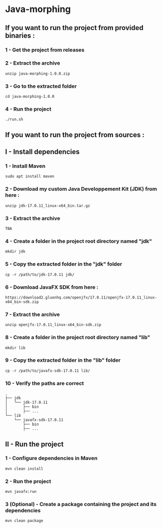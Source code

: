 # Java-morphing

## If you want to run the project from provided binaries :
### 1 - Get the project from releases
### 2 - Extract the archive
    unzip java-morphing-1.0.0.zip
### 3 - Go to the extracted folder
    cd java-morphing-1.0.0
### 4 - Run the project
    ./run.sh

## If you want to run the project from sources :
## I - Install dependencies
### 1 - Install Maven
    sudo apt install maven
### 2 - Download my custom Java Developpement Kit (JDK) from here :
    unzip jdk-17.0.11_linux-x64_bin.tar.gz
### 3 - Extract the archive
    TBA
### 4 - Create a folder in the project root directory named "jdk"
    mkdir jdk
### 5 - Copy the extracted folder in the "jdk" folder
    cp -r /path/to/jdk-17.0.11 jdk/
### 6 - Download JavaFX SDK from here :
    https://download2.gluonhq.com/openjfx/17.0.11/openjfx-17.0.11_linux-x64_bin-sdk.zip
### 7 - Extract the archive
    unzip openjfx-17.0.11_linux-x64_bin-sdk.zip
### 8 - Create a folder in the project root directory named "lib"
    mkdir lib
### 9 - Copy the extracted folder in the "lib" folder
    cp -r /path/to/javafx-sdk-17.0.11 lib/
### 10 - Verify the paths are correct
    .
    ├── jdk
    │   └── jdk-17.0.11
    │       ├── bin
    │       ├── ...
    └── lib
        └── javafx-sdk-17.0.11
            ├── bin
            ├── ...
## II - Run the project
### 1 - Configure dependencies in Maven
    mvn clean install
### 2 - Run the project
    mvn javafx:run
### 3 (Optional) - Create a package containing the project and its dependencies
    mvn clean package